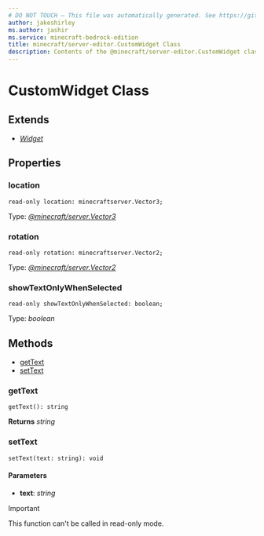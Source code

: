 ```yaml
---
# DO NOT TOUCH — This file was automatically generated. See https://github.com/mojang/minecraftapidocsgenerator to modify descriptions, examples, etc.
author: jakeshirley
ms.author: jashir
ms.service: minecraft-bedrock-edition
title: minecraft/server-editor.CustomWidget Class
description: Contents of the @minecraft/server-editor.CustomWidget class.
---
```

# CustomWidget Class

## Extends
- [*Widget*](Widget.md)

## Properties

### **location**
`read-only location: minecraftserver.Vector3;`

Type: [*@minecraft/server.Vector3*](../../minecraft/server/Vector3.md)

### **rotation**
`read-only rotation: minecraftserver.Vector2;`

Type: [*@minecraft/server.Vector2*](../../minecraft/server/Vector2.md)

### **showTextOnlyWhenSelected**
`read-only showTextOnlyWhenSelected: boolean;`

Type: *boolean*

## Methods
- [getText](#gettext)
- [setText](#settext)

### **getText**
`
getText(): string
`

**Returns** *string*

### **setText**
`
setText(text: string): void
`

#### **Parameters**
- **text**: *string*

> [!IMPORTANT]
> This function can't be called in read-only mode.

